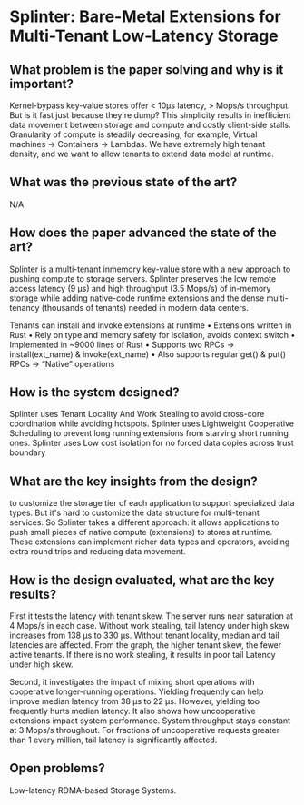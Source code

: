 # Splinter: Bare-Metal Extensions for Multi-Tenant Low-Latency Storage



## What problem is the paper solving and why is it important?

Kernel-bypass key-value stores offer < 10μs latency, > Mops/s throughput. But is it fast just because they're dump? This simplicity results in inefficient data movement between storage and compute and costly client-side stalls. Granularity of compute is steadily decreasing, for example,  Virtual machines → Containers → Lambdas. We have extremely high tenant density, and we want to allow tenants to extend data model at runtime.

## What was the previous state of the art?	

N/A



## How does the paper advanced the state of the art?

Splinter is a multi-tenant inmemory key-value store with a new approach to pushing compute to storage servers. Splinter preserves the low remote access latency (9 µs) and high throughput (3.5 Mops/s) of in-memory storage while adding native-code runtime extensions and the dense multi-tenancy (thousands of tenants) needed in modern data centers.

Tenants can install and invoke extensions at runtime • Extensions written in Rust • Rely on type and memory safety for isolation, avoids context switch • Implemented in ~9000 lines of Rust • Supports two RPCs → install(ext_name) & invoke(ext_name) • Also supports regular get() & put() RPCs → “Native” operations

## How is the system designed?

Splinter uses Tenant Locality And Work Stealing to avoid cross-core coordination while avoiding hotspots. Splinter uses Lightweight Cooperative Scheduling to prevent long running extensions from starving short running ones. Splinter uses Low cost isolation for no forced data copies across trust boundary



## What are the key insights from the design?

to customize the storage tier of each application to support specialized data types. But it's hard to customize the data structure for multi-tenant services. So Splinter takes a different approach: it allows applications to push small pieces of native compute (extensions) to stores at runtime. These extensions can implement richer data types and operators, avoiding extra round trips and reducing data movement.



## How is the design evaluated, what are the key results?

First it tests the  latency with tenant skew. The server runs near saturation at 4 Mops/s in each case. Without work stealing, tail latency under high skew increases from 138 μs to 330 μs.
Without tenant locality, median and tail latencies are affected. From the graph, the higher tenant skew, the fewer active tenants. If there is no work stealing, it results in poor tail Latency under high skew.

Second, it investigates the impact of mixing short operations with cooperative longer-running operations. Yielding frequently can help improve median latency from 38 μs to 22 μs.
However, yielding too frequently hurts median latency. It also shows how uncooperative extensions impact system performance. System throughput stays constant at 3 Mops/s throughout. For fractions of uncooperative requests greater than 1 every million, tail latency is significantly affected.



## Open problems? 

Low-latency RDMA-based Storage Systems. 

